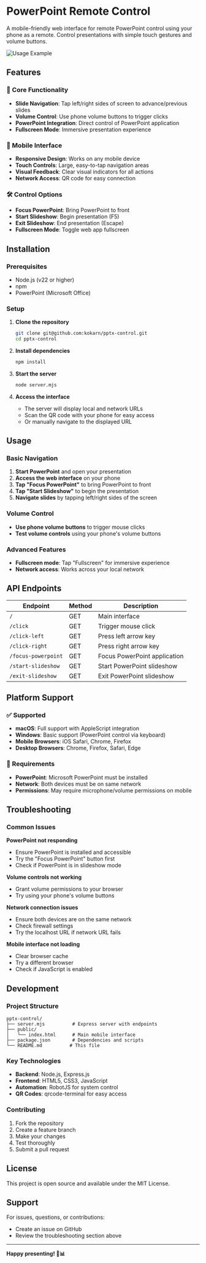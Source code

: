 # PowerPoint Remote Control

A mobile-friendly web interface for remote PowerPoint control using your phone as a remote. Control presentations with simple touch gestures and volume buttons.

![Usage Example](usage.png)

## Features

### 🎯 Core Functionality
- **Slide Navigation**: Tap left/right sides of screen to advance/previous slides
- **Volume Control**: Use phone volume buttons to trigger clicks
- **PowerPoint Integration**: Direct control of PowerPoint application
- **Fullscreen Mode**: Immersive presentation experience

### 📱 Mobile Interface
- **Responsive Design**: Works on any mobile device
- **Touch Controls**: Large, easy-to-tap navigation areas
- **Visual Feedback**: Clear visual indicators for all actions
- **Network Access**: QR code for easy connection

### 🛠️ Control Options
- **Focus PowerPoint**: Bring PowerPoint to front
- **Start Slideshow**: Begin presentation (F5)
- **Exit Slideshow**: End presentation (Escape)
- **Fullscreen Mode**: Toggle web app fullscreen

## Installation

### Prerequisites
- Node.js (v22 or higher)
- npm
- PowerPoint (Microsoft Office)

### Setup
1. **Clone the repository**
   ```bash
   git clone git@github.com:kokarn/pptx-control.git
   cd pptx-control
   ```

2. **Install dependencies**
   ```bash
   npm install
   ```

3. **Start the server**
   ```bash
   node server.mjs
   ```

4. **Access the interface**
   - The server will display local and network URLs
   - Scan the QR code with your phone for easy access
   - Or manually navigate to the displayed URL

## Usage

### Basic Navigation
1. **Start PowerPoint** and open your presentation
2. **Access the web interface** on your phone
3. **Tap "Focus PowerPoint"** to bring PowerPoint to front
4. **Tap "Start Slideshow"** to begin the presentation
5. **Navigate slides** by tapping left/right sides of the screen

### Volume Control
- **Use phone volume buttons** to trigger mouse clicks
- **Test volume controls** using your phone's volume buttons

### Advanced Features
- **Fullscreen mode**: Tap "Fullscreen" for immersive experience
- **Network access**: Works across your local network

## API Endpoints

| Endpoint | Method | Description |
|----------|--------|-------------|
| `/` | GET | Main interface |
| `/click` | GET | Trigger mouse click |
| `/click-left` | GET | Press left arrow key |
| `/click-right` | GET | Press right arrow key |
| `/focus-powerpoint` | GET | Focus PowerPoint application |
| `/start-slideshow` | GET | Start PowerPoint slideshow |
| `/exit-slideshow` | GET | Exit PowerPoint slideshow |

## Platform Support

### ✅ Supported
- **macOS**: Full support with AppleScript integration
- **Windows**: Basic support (PowerPoint control via keyboard)
- **Mobile Browsers**: iOS Safari, Chrome, Firefox
- **Desktop Browsers**: Chrome, Firefox, Safari, Edge

### 🔧 Requirements
- **PowerPoint**: Microsoft PowerPoint must be installed
- **Network**: Both devices must be on same network
- **Permissions**: May require microphone/volume permissions on mobile

## Troubleshooting

### Common Issues

**PowerPoint not responding**
- Ensure PowerPoint is installed and accessible
- Try the "Focus PowerPoint" button first
- Check if PowerPoint is in slideshow mode

**Volume controls not working**
- Grant volume permissions to your browser
- Try using your phone's volume buttons

**Network connection issues**
- Ensure both devices are on the same network
- Check firewall settings
- Try the localhost URL if network URL fails

**Mobile interface not loading**
- Clear browser cache
- Try a different browser
- Check if JavaScript is enabled

## Development

### Project Structure
```
pptx-control/
├── server.mjs          # Express server with endpoints
├── public/
│   └── index.html      # Main mobile interface
├── package.json        # Dependencies and scripts
└── README.md          # This file
```

### Key Technologies
- **Backend**: Node.js, Express.js
- **Frontend**: HTML5, CSS3, JavaScript
- **Automation**: RobotJS for system control
- **QR Codes**: qrcode-terminal for easy access

### Contributing
1. Fork the repository
2. Create a feature branch
3. Make your changes
4. Test thoroughly
5. Submit a pull request

## License

This project is open source and available under the MIT License.

## Support

For issues, questions, or contributions:
- Create an issue on GitHub
- Review the troubleshooting section above

---

**Happy presenting! 🎤📊**
